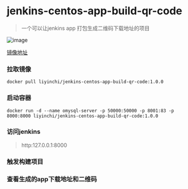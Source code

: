 # jenkins-centos-app-build-qr-code


> 一个可以让jenkins app 打包生成二维码下载地址的项目

![image](https://user-images.githubusercontent.com/19643260/144008397-99618744-4977-4920-9f97-9a3903f12971.png)


[镜像地址](https://registry.hub.docker.com/repository/docker/liyinchi/jenkins-centos-app-build-qr-code)


### 拉取镜像

```
docker pull liyinchi/jenkins-centos-app-build-qr-code:1.0.0
```

### 启动容器
```
docker run -d --name omysql-server -p 50000:50000 -p 8001:83 -p 8000:8000 liyinchi/jenkins-centos-app-build-qr-code:1.0.0
```


### 访问jenkins

>http:127.0.0.1:8000

### 触发构建项目

### 查看生成的app下载地址和二维码
